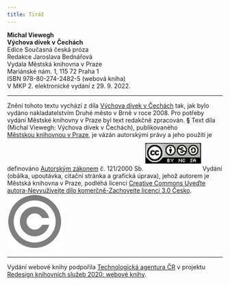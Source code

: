 ```yaml
---
title: Tiráž
---
```


**Michal Viewegh    
Výchova dívek v** **Čechách**  
Edice Současná česká próza  
Redakce Jaroslava Bednářová  
Vydala Městská knihovna v Praze  
Mariánské nám. 1, 115 72 Praha 1  
ISBN 978-80-274-2482-5 (webová kniha)  
V MKP 2. elektronické vydání z 29. 9. 2022.

***

Znění tohoto textu vychází z díla [Výchova dívek v Čechách](https://search.mlp.cz/cz/titul/vychova-divek-v-cechach/3984978/) tak, jak bylo vydáno nakladatelstvím Druhé město v Brně v roce 2008. Pro potřeby vydání Městské knihovny v Praze byl text redakčně zpracován.
**§**
Text díla (Michal Viewegh: Výchova dívek v Čechách), publikovaného [Městskou knihovnou v Praze](https://www.mlp.cz/cz/), je vázán autorskými právy a jeho použití je definováno [Autorským zákonem](https://www.mkcr.cz/predpisy-zakonu-709.html) č. 121/2000 Sb.
[![image001.jpg](./resources/image001_fmt.jpeg)](https://creativecommons.org/licenses/by-nc-sa/3.0/cz/)
Vydání (obálka, upoutávka, citační stránka a grafická úprava), jehož autorem je Městská knihovna v Praze, podléhá licenci [Creative Commons Uveďte autora-Nevyužívejte dílo komerčně-Zachovejte licenci 3.0 Česko](https://creativecommons.org/licenses/by-nc-sa/3.0/cz/).
![image002.jpg](./resources/image002_fmt.jpeg)

***

Vydání webové knihy podpořila [Technologická agentura ČR](https://www.tacr.cz/) v projektu [Redesign knihovních služeb 2020: webové knihy](https://starfos.tacr.cz/cs/project/TL04000391).